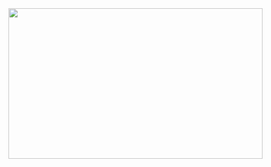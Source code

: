 <img src="https://media.giphy.com/media/Y0RcFuhlBbB7y/giphy.gif?cid=ecf05e47caueqrful64h6x2c3ihpvwl54zryleabufh0qpey&ep=v1_gifs_search&rid=giphy.gif&ct=g" width="100%" height="300px">
